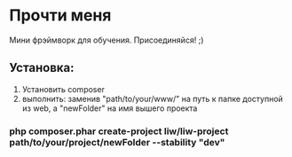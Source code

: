 # Прочти меня #

Мини фрэймворк для обучения. Присоединяйся! ;)

## Установка: ##
1. Установить composer
2. выполнить: заменив "path/to/your/www/" на путь к папке доступной из web, а "newFolder" на имя вышего проекта
### php composer.phar create-project liw/liw-project path/to/your/project/newFolder --stability "dev" ###
